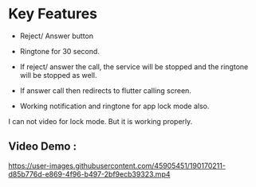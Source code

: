 
# Key Features

* Reject/ Answer button

* Ringtone for 30 second.

* If reject/ answer the call, the service will be stopped and the ringtone will be stopped as well.

* If answer call then redirects to flutter calling screen.

* Working notification and ringtone for app lock mode also.

I can not video for lock mode. But it is working properly.


## Video Demo : 

https://user-images.githubusercontent.com/45905451/190170211-d85b776d-e869-4f96-b497-2bf9ecb39323.mp4




